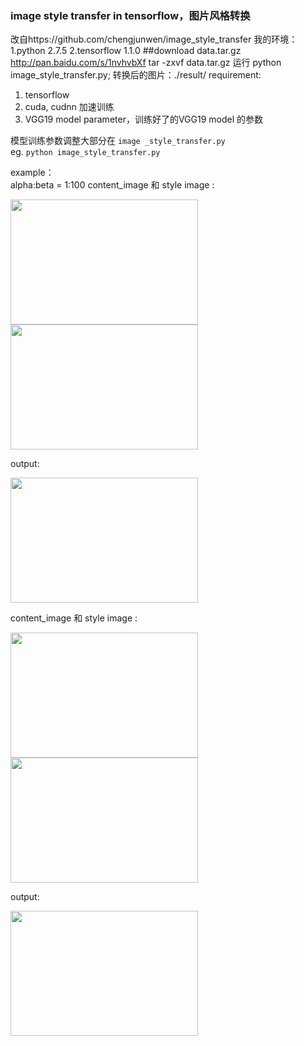 
### image style transfer in tensorflow，图片风格转换
改自https://github.com/chengjunwen/image_style_transfer
我的环境：
1.python 2.7.5
2.tensorflow 1.1.0
##download data.tar.gz
http://pan.baidu.com/s/1nvhvbXf
tar -zxvf data.tar.gz
运行 python image_style_transfer.py;
转换后的图片：./result/
requirement:   

1. tensorflow  
2. cuda, cudnn 加速训练   
3. VGG19 model parameter，训练好了的VGG19 model 的参数  

模型训练参数调整大部分在 `image _style_transfer.py`    
eg. `python image_style_transfer.py`  

example：  
alpha:beta = 1:100
content_image 和 style image :       
<p><img src="http://i1156.photobucket.com/albums/p568/chengjunwen/image%20style%20transfer/resized_content1_zpsj53o8ogq.jpg" width="300" height="200"><img src="http://i1156.photobucket.com/albums/p568/chengjunwen/image%20style%20transfer/resized_stylehh_zpskjo0hdyl.jpg" height="200" width="300"></p>  
output:  	
<p><img src="http://i1156.photobucket.com/albums/p568/chengjunwen/image%20style%20transfer/mixed_image_5000_zps9o7uxqpm.png" width=300 height=200></p>   
content_image 和 style image :       
<p><img src="http://i1156.photobucket.com/albums/p568/chengjunwen/image%20style%20transfer/resized_content1_zpsj53o8ogq.jpg" width="300" height="200"><img src="http://i1156.photobucket.com/albums/p568/chengjunwen/image%20style%20transfer/resized_style3_zpsftnh3fi4.jpg" height="200" width="300"></p>  
output:  	
<p><img src="http://i1156.photobucket.com/albums/p568/chengjunwen/image%20style%20transfer/2_1_zpswyz5oqpj.png" width=300 height=200></p>  

